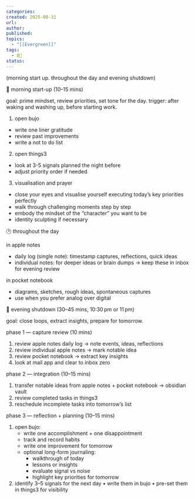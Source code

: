 ```yaml
---
categories:
created: 2025-08-31
url: 
author:
published: 
topics:
  - "[[Evergreen]]"
tags:
  - 0🌲
status:
---
```

(morning start up. throughout the day and evening shutdown)

🌅 morning start-up (10–15 mins)

goal: prime mindset, review priorities, set tone for the day.
trigger: after waking and washing up, before starting work.

1. open bujo
-  write one liner gratitude
- review past improvements
- write a not to do list

2. open things3
- look at 3-5 signals planned the night before
-  adjust priority order if needed

3. visualisation and prayer
- close your eyes and visualise yourself executing today’s key priorities perfectly
- walk through challenging moments step by step
- embody the mindset of the “character” you want to be
- identity sculpting if necessary


🕑 throughout the day

in apple notes
- daily log (single note): timestamp captures, reflections, quick ideas
- individual notes: for deeper ideas or brain dumps → keep these in inbox for evening review

in pocket notebook
- diagrams, sketches, rough ideas, spontaneous captures
- use when you prefer analog over digital


🌙 evening shutdown (30–45 mins, 10:30 pm or 11 pm)

goal: close loops, extract insights, prepare for tomorrow.

phase 1 — capture review (10 mins)
1.	review apple notes daily log → note events, ideas, reflections
2. review individual apple notes → mark notable idea
3. review pocket notebook → extract key insights
4. look at mail app and clear to inbox zero

phase 2 — integration (10–15 mins)
1. transfer notable ideas from apple notes + pocket notebook → obsidian vault
2. review completed tasks in things3
3. reschedule incomplete tasks into tomorrow’s list

phase 3 — reflection + planning (10–15 mins)
1. open bujo:
    - write one accomplishment + one disappointment
    - track and record habits
    - write one improvement for tomorrow
    - optional long-form journaling:
        - walkthrough of today
        - lessons or insights
        - evaluate signal vs noise
        - highlight key priorities for tomorrow
2. identify 3–5 signals for the next day
	•	write them in bujo
	•	pre-set them in things3 for visibility